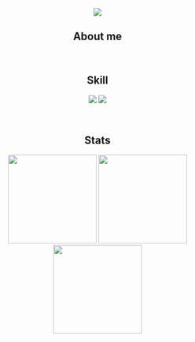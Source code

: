 <div align="center">
  <img src="https://thumbs.gfycat.com/SphericalSimplisticCrocodile-size_restricted.gif"/>
  <h2>About me</h2>
  <!--Falar um pouco sobre mim -->
  <p></p>
  </br> <!--Quebra de linha-->
  
  <h2>Skill</h2>
      <img src="https://img.shields.io/badge/C-d83a7c?style=for-the-badge&logo=c&logoColor=white"/>
      <img src="https://img.shields.io/badge/Java-d83a7c?style=for-the-badge&logo=java&logoColor=white"/>
  
  </br> <!--Quebra de linha-->
  <h2>Stats</h2>
      <img height="180em" src="https://github-readme-stats.vercel.app/api?username=bi4lim4&show_icons=true&theme=radical" />
      <img height="180em" src="https://github-readme-streak-stats.herokuapp.com/?user=bi4lim4&show_icons=true&theme=radical"/>
      <img height="180em" src="https://github-readme-stats.vercel.app/api/top-langs/?username=bi4lim4&theme=radical&layout=compact" />
</div>
